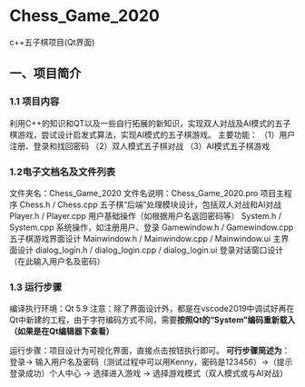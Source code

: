 # Chess_Game_2020
c++五子棋项目(Qt界面)
## 一、项目简介
### 1.1 项目内容
利用C++的知识和QT以及一些自行拓展的新知识，实现双人对战及AI模式的五子棋游戏，尝试设计启发式算法，实现AI模式的五子棋游戏。
主要功能：
（1）用户注册、登录和找回密码
（2）双人模式五子棋对战
（3）AI模式五子棋游戏

### 1.2电子文档名及文件列表
文件夹名：Chess_Game_2020
文件名说明：Chess_Game_2020.pro 项目主程序
Chess.h / Chess.cpp 五子棋“后端”处理模块设计，包括双人对战和AI对战
Player.h / Player.cpp 用户基础操作（如根据用户名返回密码等）
System.h / System.cpp 系统操作，如注册用户、登录
Gamewindow.h / Gamewindow.cpp 五子棋游戏界面设计
Mainwindow.h / Mainwindow.cpp / Mainwindow.ui 主界面设计
dialog_login.h / dialog_login.cpp / dialog_login.ui 登录对话窗口设计（在此输入用户名及密码）
### 1.3 运行步骤
编译执行环境：Qt 5.9
注意：除了界面设计外，都是在vscode2019中调试好再在Qt中新建的工程，由于字符编码方式不同，需要**按照Qt的“System”编码重新载入（如果是在Qt编辑器下查看）**

运行步骤：项目设计为可视化界面，直接点击按钮执行即可。
**可行步骤简述为**：登录→ 输入用户名及密码（测试过程中可以用Kenny，密码是123456）→（提示登录成功）个人中心 → 选择进入游戏 → 选择游戏模式（双人模式或与AI对战）
